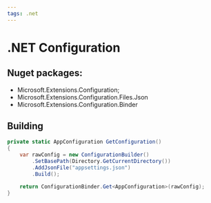```yaml
---
tags: .net 
---
```


# .NET Configuration

## Nuget packages:

- Microsoft.Extensions.Configuration;
- Microsoft.Extensions.Configuration.Files.Json
- Microsoft.Extensions.Configuration.Binder

## Building

```csharp
private static AppConfiguration GetConfiguration()
{
    var rawConfig = new ConfigurationBuilder()
        .SetBasePath(Directory.GetCurrentDirectory())
        .AddJsonFile("appsettings.json")
        .Build();

    return ConfigurationBinder.Get<AppConfiguration>(rawConfig);
}
```